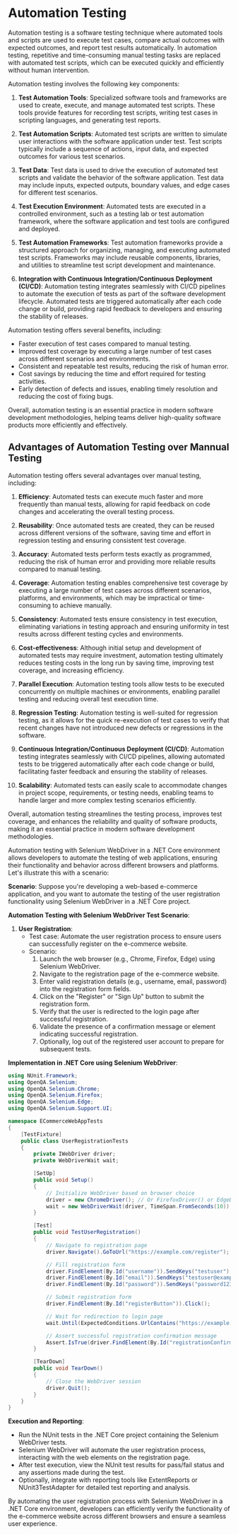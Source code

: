 # Automation Testing

Automation testing is a software testing technique where automated tools and scripts are used to execute test cases, compare actual outcomes with expected outcomes, and report test results automatically. In automation testing, repetitive and time-consuming manual testing tasks are replaced with automated test scripts, which can be executed quickly and efficiently without human intervention.

Automation testing involves the following key components:

1. **Test Automation Tools**: Specialized software tools and frameworks are used to create, execute, and manage automated test scripts. These tools provide features for recording test scripts, writing test cases in scripting languages, and generating test reports.

2. **Test Automation Scripts**: Automated test scripts are written to simulate user interactions with the software application under test. Test scripts typically include a sequence of actions, input data, and expected outcomes for various test scenarios.

3. **Test Data**: Test data is used to drive the execution of automated test scripts and validate the behavior of the software application. Test data may include inputs, expected outputs, boundary values, and edge cases for different test scenarios.

4. **Test Execution Environment**: Automated tests are executed in a controlled environment, such as a testing lab or test automation framework, where the software application and test tools are configured and deployed.

5. **Test Automation Frameworks**: Test automation frameworks provide a structured approach for organizing, managing, and executing automated test scripts. Frameworks may include reusable components, libraries, and utilities to streamline test script development and maintenance.

6. **Integration with Continuous Integration/Continuous Deployment (CI/CD)**: Automation testing integrates seamlessly with CI/CD pipelines to automate the execution of tests as part of the software development lifecycle. Automated tests are triggered automatically after each code change or build, providing rapid feedback to developers and ensuring the stability of releases.

Automation testing offers several benefits, including:

- Faster execution of test cases compared to manual testing.
- Improved test coverage by executing a large number of test cases across different scenarios and environments.
- Consistent and repeatable test results, reducing the risk of human error.
- Cost savings by reducing the time and effort required for testing activities.
- Early detection of defects and issues, enabling timely resolution and reducing the cost of fixing bugs.

Overall, automation testing is an essential practice in modern software development methodologies, helping teams deliver high-quality software products more efficiently and effectively.


## Advantages of Automation Testing over Mannual Testing

Automation testing offers several advantages over manual testing, including:

1. **Efficiency**: Automated tests can execute much faster and more frequently than manual tests, allowing for rapid feedback on code changes and accelerating the overall testing process.

2. **Reusability**: Once automated tests are created, they can be reused across different versions of the software, saving time and effort in regression testing and ensuring consistent test coverage.

3. **Accuracy**: Automated tests perform tests exactly as programmed, reducing the risk of human error and providing more reliable results compared to manual testing.

4. **Coverage**: Automation testing enables comprehensive test coverage by executing a large number of test cases across different scenarios, platforms, and environments, which may be impractical or time-consuming to achieve manually.

5. **Consistency**: Automated tests ensure consistency in test execution, eliminating variations in testing approach and ensuring uniformity in test results across different testing cycles and environments.

6. **Cost-effectiveness**: Although initial setup and development of automated tests may require investment, automation testing ultimately reduces testing costs in the long run by saving time, improving test coverage, and increasing efficiency.

7. **Parallel Execution**: Automation testing tools allow tests to be executed concurrently on multiple machines or environments, enabling parallel testing and reducing overall test execution time.

8. **Regression Testing**: Automation testing is well-suited for regression testing, as it allows for the quick re-execution of test cases to verify that recent changes have not introduced new defects or regressions in the software.

9. **Continuous Integration/Continuous Deployment (CI/CD)**: Automation testing integrates seamlessly with CI/CD pipelines, allowing automated tests to be triggered automatically after each code change or build, facilitating faster feedback and ensuring the stability of releases.

10. **Scalability**: Automated tests can easily scale to accommodate changes in project scope, requirements, or testing needs, enabling teams to handle larger and more complex testing scenarios efficiently.

Overall, automation testing streamlines the testing process, improves test coverage, and enhances the reliability and quality of software products, making it an essential practice in modern software development methodologies.



Automation testing with Selenium WebDriver in a .NET Core environment allows developers to automate the testing of web applications, ensuring their functionality and behavior across different browsers and platforms. Let's illustrate this with a scenario:

**Scenario**: Suppose you're developing a web-based e-commerce application, and you want to automate the testing of the user registration functionality using Selenium WebDriver in a .NET Core project.

**Automation Testing with Selenium WebDriver Test Scenario**:

1. **User Registration**:
   - Test case: Automate the user registration process to ensure users can successfully register on the e-commerce website.
   - Scenario:
     1. Launch the web browser (e.g., Chrome, Firefox, Edge) using Selenium WebDriver.
     2. Navigate to the registration page of the e-commerce website.
     3. Enter valid registration details (e.g., username, email, password) into the registration form fields.
     4. Click on the "Register" or "Sign Up" button to submit the registration form.
     5. Verify that the user is redirected to the login page after successful registration.
     6. Validate the presence of a confirmation message or element indicating successful registration.
     7. Optionally, log out of the registered user account to prepare for subsequent tests.

**Implementation in .NET Core using Selenium WebDriver**:

```csharp
using NUnit.Framework;
using OpenQA.Selenium;
using OpenQA.Selenium.Chrome;
using OpenQA.Selenium.Firefox;
using OpenQA.Selenium.Edge;
using OpenQA.Selenium.Support.UI;

namespace ECommerceWebAppTests
{
    [TestFixture]
    public class UserRegistrationTests
    {
        private IWebDriver driver;
        private WebDriverWait wait;

        [SetUp]
        public void Setup()
        {
            // Initialize WebDriver based on browser choice
            driver = new ChromeDriver(); // Or FirefoxDriver() or EdgeDriver()
            wait = new WebDriverWait(driver, TimeSpan.FromSeconds(10));
        }

        [Test]
        public void TestUserRegistration()
        {
            // Navigate to registration page
            driver.Navigate().GoToUrl("https://example.com/register");

            // Fill registration form
            driver.FindElement(By.Id("username")).SendKeys("testuser");
            driver.FindElement(By.Id("email")).SendKeys("testuser@example.com");
            driver.FindElement(By.Id("password")).SendKeys("password123");

            // Submit registration form
            driver.FindElement(By.Id("registerButton")).Click();

            // Wait for redirection to login page
            wait.Until(ExpectedConditions.UrlContains("https://example.com/login"));

            // Assert successful registration confirmation message
            Assert.IsTrue(driver.FindElement(By.Id("registrationConfirmation")).Displayed);
        }

        [TearDown]
        public void TearDown()
        {
            // Close the WebDriver session
            driver.Quit();
        }
    }
}
```

**Execution and Reporting**:

- Run the NUnit tests in the .NET Core project containing the Selenium WebDriver tests.
- Selenium WebDriver will automate the user registration process, interacting with the web elements on the registration page.
- After test execution, view the NUnit test results for pass/fail status and any assertions made during the test.
- Optionally, integrate with reporting tools like ExtentReports or NUnit3TestAdapter for detailed test reporting and analysis.

By automating the user registration process with Selenium WebDriver in a .NET Core environment, developers can efficiently verify the functionality of the e-commerce website across different browsers and ensure a seamless user experience.